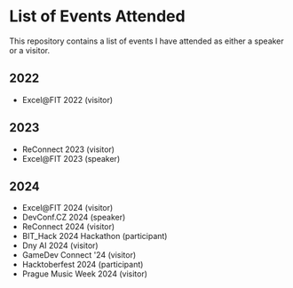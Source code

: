 # List of Events Attended
This repository contains a list of events I have attended as either a speaker or a visitor.

## 2022
- Excel@FIT 2022 (visitor)

## 2023
- ReConnect 2023 (visitor)
- Excel@FIT 2023 (speaker)

## 2024
- Excel@FIT 2024 (visitor)
- DevConf.CZ 2024 (speaker)
- ReConnect 2024 (visitor)
- BIT_Hack 2024 Hackathon (participant)
- Dny AI 2024 (visitor)
- GameDev Connect '24 (visitor)
- Hacktoberfest 2024 (participant)
- Prague Music Week 2024 (visitor)
